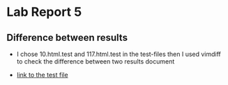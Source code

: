 # Lab Report 5

## Difference between results
- I chose 10.html.test and 117.html.test in the test-files then I used vimdiff to check the difference between two results document


- [link to the test file ](https://github.com/Henryfzh/CSE-15L-Markdown-parser/tree/main/test-files)

